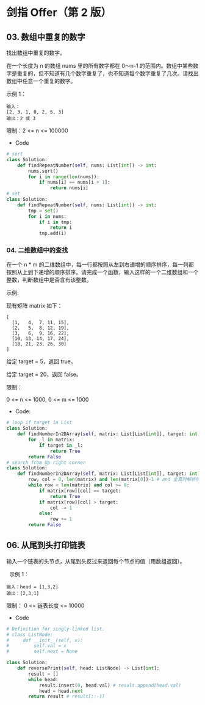 # 剑指 Offer（第 2 版）

## 03. 数组中重复的数字

找出数组中重复的数字。

在一个长度为 n 的数组 nums 里的所有数字都在 0～n-1 的范围内。数组中某些数字是重复的，但不知道有几个数字重复了，也不知道每个数字重复了几次。请找出数组中任意一个重复的数字。

示例 1：

```
输入：
[2, 3, 1, 0, 2, 5, 3]
输出：2 或 3 
```

限制：2 <= n <= 100000

- Code 

```python
# sort
class Solution:
    def findRepeatNumber(self, nums: List[int]) -> int:
        nums.sort()
        for i in range(len(nums)):
            if nums[i] == nums[i + 1]:
                return nums[i]
# set
class Solution:
    def findRepeatNumber(self, nums: List[int]) -> int:
        tmp = set()
        for i in nums:
            if i in tmp:
                return i
            tmp.add(i)
```

### 04. 二维数组中的查找

在一个 n * m 的二维数组中，每一行都按照从左到右递增的顺序排序，每一列都按照从上到下递增的顺序排序。请完成一个函数，输入这样的一个二维数组和一个整数，判断数组中是否含有该整数。

示例:

现有矩阵 matrix 如下：

```
[
  [1,   4,  7, 11, 15],
  [2,   5,  8, 12, 19],
  [3,   6,  9, 16, 22],
  [10, 13, 14, 17, 24],
  [18, 21, 23, 26, 30]
]
```

给定 target = 5，返回 true。

给定 target = 20，返回 false。

限制：

0 <= n <= 1000, 0 <= m <= 1000

- Code:

```python
# loop if target in List
class Solution:
    def findNumberIn2DArray(self, matrix: List[List[int]], target: int) -> bool:
        for _l in matrix:
            if target in _l:
                return True
        return False
# search from Up right corner
class Solution:
    def findNumberIn2DArray(self, matrix: List[List[int]], target: int) -> bool:
        row, col = 0, len(matrix) and len(matrix[0])-1 # and 全真时解析所有运算数，返回最后一个变量
        while row < len(matrix) and col >= 0:
            if matrix[row][col] == target:
                return True
            if matrix[row][col] > target:
                col -= 1
            else:
                row += 1
        return False
```

## 06. 从尾到头打印链表

输入一个链表的头节点，从尾到头反过来返回每个节点的值（用数组返回）。

 
示例 1：

```
输入：head = [1,3,2]
输出：[2,3,1]
```

限制： 0 <= 链表长度 <= 10000

- Code

```python
# Definition for singly-linked list.
# class ListNode:
#     def __init__(self, x):
#         self.val = x
#         self.next = None

class Solution:
    def reversePrint(self, head: ListNode) -> List[int]:
        result = []
        while head:
            result.insert(0, head.val) # result.append(head.val)
            head = head.next
        return result # result[::-1]
```


